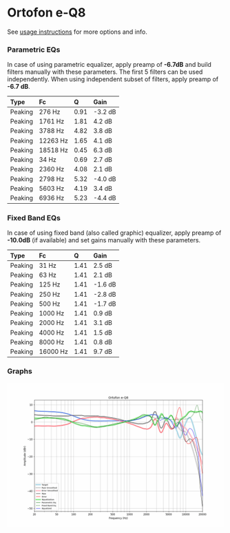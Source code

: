 # Ortofon e-Q8
See [usage instructions](https://github.com/jaakkopasanen/AutoEq#usage) for more options and info.

### Parametric EQs
In case of using parametric equalizer, apply preamp of **-6.7dB** and build filters manually
with these parameters. The first 5 filters can be used independently.
When using independent subset of filters, apply preamp of **-6.7 dB**.

| Type    | Fc       |    Q | Gain    |
|:--------|:---------|:-----|:--------|
| Peaking | 276 Hz   | 0.91 | -3.2 dB |
| Peaking | 1761 Hz  | 1.81 | 4.2 dB  |
| Peaking | 3788 Hz  | 4.82 | 3.8 dB  |
| Peaking | 12263 Hz | 1.65 | 4.1 dB  |
| Peaking | 18518 Hz | 0.45 | 6.3 dB  |
| Peaking | 34 Hz    | 0.69 | 2.7 dB  |
| Peaking | 2360 Hz  | 4.08 | 2.1 dB  |
| Peaking | 2798 Hz  | 5.32 | -4.0 dB |
| Peaking | 5603 Hz  | 4.19 | 3.4 dB  |
| Peaking | 6936 Hz  | 5.23 | -4.4 dB |

### Fixed Band EQs
In case of using fixed band (also called graphic) equalizer, apply preamp of **-10.0dB**
(if available) and set gains manually with these parameters.

| Type    | Fc       |    Q | Gain    |
|:--------|:---------|:-----|:--------|
| Peaking | 31 Hz    | 1.41 | 2.5 dB  |
| Peaking | 63 Hz    | 1.41 | 2.1 dB  |
| Peaking | 125 Hz   | 1.41 | -1.6 dB |
| Peaking | 250 Hz   | 1.41 | -2.8 dB |
| Peaking | 500 Hz   | 1.41 | -1.7 dB |
| Peaking | 1000 Hz  | 1.41 | 0.9 dB  |
| Peaking | 2000 Hz  | 1.41 | 3.1 dB  |
| Peaking | 4000 Hz  | 1.41 | 1.5 dB  |
| Peaking | 8000 Hz  | 1.41 | 0.8 dB  |
| Peaking | 16000 Hz | 1.41 | 9.7 dB  |

### Graphs
![](./Ortofon%20e-Q8.png)